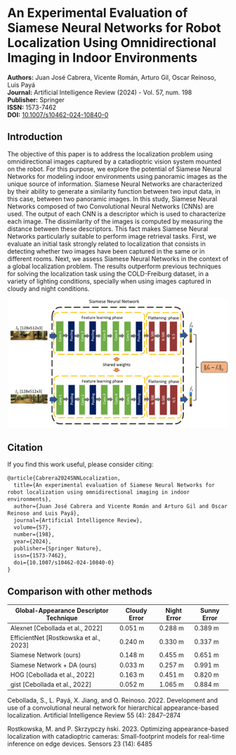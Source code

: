 # An Experimental Evaluation of Siamese Neural Networks for Robot Localization Using Omnidirectional Imaging in Indoor Environments

**Authors:** Juan José Cabrera, Vicente Román, Arturo Gil, Oscar Reinoso, Luis Payá  
**Journal:** Artificial Intelligence Review (2024) - Vol. 57, num. 198  
**Publisher:** Springer  
**ISSN:** 1573-7462  
**DOI:** [10.1007/s10462-024-10840-0](https://link.springer.com/article/10.1007/s10462-024-10840-0)

## Introduction

The objective of this paper is to address the localization problem using omnidirectional images captured by a catadioptric vision system mounted on the robot. For this purpose, we explore the potential of Siamese Neural Networks for modeling indoor environments using panoramic images as the unique source of information. Siamese Neural Networks are characterized by their ability to generate a similarity function between two input data, in this case, between two panoramic images. In this study, Siamese Neural Networks composed of two Convolutional Neural Networks (CNNs) are used. The output of each CNN is a descriptor which is used to characterize each image. The dissimilarity of the images is computed by measuring the distance between these descriptors. This fact makes Siamese Neural Networks particularly suitable to perform image retrieval tasks. First, we evaluate an initial task strongly related to localization that consists in detecting whether two images have been captured in the same or in different rooms. Next, we assess Siamese Neural Networks in the context of a global localization problem. The results outperform previous techniques for solving the localization task using the COLD-Freiburg dataset, in a variety of lighting conditions, specially when using images captured in cloudy and night conditions.

![Example Image](SiameseArquitecture.PNG)

## Citation
If you find this work useful, please consider citing:

    @article{Cabrera2024SNNLocalization,
      title={An experimental evaluation of Siamese Neural Networks for robot localization using omnidirectional imaging in indoor environments},
      author={Juan José Cabrera and Vicente Román and Arturo Gil and Oscar Reinoso and Luis Payá},
      journal={Artificial Intelligence Review},
      volume={57},
      number={198},
      year={2024},
      publisher={Springer Nature},
      issn={1573-7462},
      doi={10.1007/s10462-024-10840-0}
    }


## Comparison with other methods

| Global-Appearance Descriptor Technique | Cloudy Error | Night Error | Sunny Error |
|----------------------------------------|--------------|-------------|-------------|
| Alexnet [Cebollada et al., 2022]       | 0.051 m      | 0.288 m     | 0.389 m     |
| EfficientNet [Rostkowska et al., 2023] | 0.240 m      | 0.330 m     | 0.337 m     |
| Siamese Network (ours)                 | 0.148 m      | 0.455 m     | 0.651 m     |
| Siamese Network + DA (ours)            | 0.033 m      | 0.257 m     | 0.991 m     |
| HOG [Cebollada et al., 2022]           | 0.163 m      | 0.451 m     | 0.820 m     |
| gist [Cebollada et al., 2022]          | 0.052 m      | 1.065 m     | 0.884 m     |

Cebollada, S., L. Payá, X. Jiang, and O. Reinoso. 2022. Development and
use of a convolutional neural network for hierarchical appearance-based
localization. Artificial Intelligence Review 55 (4): 2847–2874 

Rostkowska, M. and P. Skrzypczy ́nski. 2023. Optimizing appearance-based
localization with catadioptric cameras: Small-footprint models for real-time
inference on edge devices. Sensors 23 (14): 6485 
